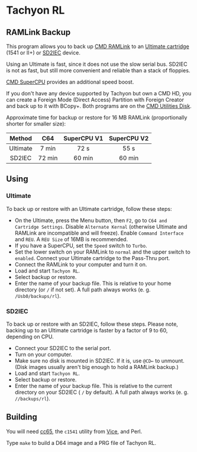 # Tachyon RL
## RAMLink Backup

This program allows you to back up [CMD RAMLink](https://en.wikipedia.org/wiki/CMD_RAMLink) to an [Ultimate cartridge](https://ultimate64.com) (1541 or II+) or [SD2IEC](https://www.c64-wiki.com/wiki/SD2IEC) device. 

Using an Ultimate is fast, since it does not use the slow serial bus. SD2IEC is not as fast, but still more convenient and reliable than a stack of floppies.

[CMD SuperCPU](https://en.wikipedia.org/wiki/SuperCPU) provides an additional speed boost.

If you don't have any device supported by Tachyon but own a CMD HD, you can create a Foreign Mode (Direct Access) Partition with Foreign Creator and back up to it with BCopy+. Both programs are on the [CMD Utilities Disk](https://www.commodoreserver.com/PublicDiskDetails.asp?DID=5B0EEC90A196426FB209329067F756FD&SnapshotID=1).

Approximate time for backup or restore for 16 MB RAMLink (proportionally shorter for smaller size):

| Method | C64 | SuperCPU V1 | SuperCPU V2 |
|:-:|:-:|:-:|:-:|
| Ultimate | 7 min | 72 s | 55 s |
| SD2IEC | 72 min | 60 min | 60 min |

## Using

### Ultimate 

To back up or restore with an Ultimate cartridge, follow these steps:

- On the Ultimate, press the Menu button, then `F2`, go to `C64 and Cartridge Settings`. Disable `Alternate Kernal` (otherwise Ultimate and RAMLink are incompatible and will freeze). Enable `Command Interface` and `REU`. A `REU Size` of 16MB is recommended.
- If you have a SuperCPU, set the `Speed` switch to `Turbo`.
- Set the lower switch on your RAMLink to `normal` and the upper switch to `enabled`. Connect your Ultimate cartridge to the Pass-Thru port.
- Connect the RAMLink to your computer and turn it on.
- Load and start `Tachyon RL`.
- Select backup or restore.
- Enter the name of your backup file. This is relative to your home directory (or `/` if not set). A full path always works (e. g. `/Usb0/backups/rl`).

### SD2IEC

To back up or restore with an SD2IEC, follow these steps. Please note, backing up to an Ultimate cartridge is faster by a factor of 9 to 60, depending on CPU.

- Connect your SD2IEC to the serial port.
- Turn on your computer.
- Make sure no disk is mounted in SD2IEC. If it is, use `@CD←` to unmount. (Disk images usually aren't big enough to hold a RAMLink backup.)
- Load and start `Tachyon RL`.
- Select backup or restore.
- Enter the name of your backup file. This is relative to the current directory on your SD2IEC ( `/` by default). A full path always works (e. g. `//backups/rl`).

## Building

You will need [cc65](https://cc65.github.io), the `c1541` utility from [Vice](http://vice-emu.sourceforge.net), and Perl.

Type `make` to build a D64 image and a PRG file of Tachyon RL.
